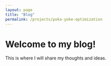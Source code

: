 ```yaml
---
layout: page
title: "Blog"
permalink: /projects/poka-yoke-optimization
---
```


# Welcome to my blog!

This is where I will share my thoughts and ideas.
